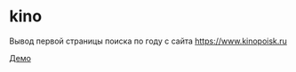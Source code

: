# kino

Вывод первой страницы поиска по году с сайта https://www.kinopoisk.ru

[Демо](http://testing-kd.ru/)
